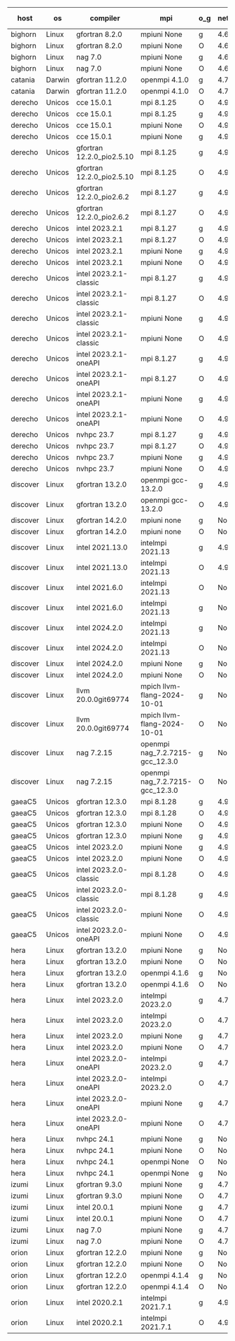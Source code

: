 

| host     | os       | compiler                              | mpi                      | o_g        | netcdf        | build       | u_pass          | u_fail          | s_pass            | s_fail            | e_pass             | e_fail             | nuopc_pass       | nuopc_fail       | artifacts link          |
|----------|----------|---------------------------------------|--------------------------|------------|---------------|-------------|-----------------|-----------------|-------------------|-------------------|--------------------|--------------------|------------------|------------------|-------------------------|
| bighorn | Linux | gfortran 8.2.0 | mpiuni None  | g | 4.6.1  | PASS | 12538 | 0 | 9 | 0 | 44 | 0 | None | None | <a href="https://github.com/esmf-org/esmf-test-artifacts/tree/01c92f5f3066bd111354c9900768cbe9201cd320/develop/gfortran/8.2.0/g/mpiuni/None" target="_blank">01c92f5</a> | 
| bighorn | Linux | gfortran 8.2.0 | mpiuni None  | O | 4.6.1  | PASS | 12538 | 0 | 9 | 0 | 44 | 0 | None | None | <a href="https://github.com/esmf-org/esmf-test-artifacts/tree/c92dd6cdbdd013ad13865aadc38c7204539c3408/develop/gfortran/8.2.0/O/mpiuni/None" target="_blank">c92dd6c</a> | 
| bighorn | Linux | nag 7.0 | mpiuni None  | g | 4.6.1  | PASS | 12538 | 0 | 9 | 0 | 44 | 0 | None | None | <a href="https://github.com/esmf-org/esmf-test-artifacts/tree/a603d2f9adee436374abc3a64446f481b19cae39/develop/nag/7.0/g/mpiuni/None" target="_blank">a603d2f</a> | 
| bighorn | Linux | nag 7.0 | mpiuni None  | O | 4.6.1  | PASS | 12538 | 0 | 9 | 0 | 44 | 0 | None | None | <a href="https://github.com/esmf-org/esmf-test-artifacts/tree/4fd3787f291e32aad64b4ad061da54d3c8cac52d/develop/nag/7.0/O/mpiuni/None" target="_blank">4fd3787</a> | 
| catania | Darwin | gfortran 11.2.0 | openmpi 4.1.0  | g | 4.7.4  | PASS | 14205 | 3 | 51 | 0 | 81 | 0 | 56 | 0 | <a href="https://github.com/esmf-org/esmf-test-artifacts/tree/b7e9fa66dee07b449f210d4b39101734517f6070/develop/gfortran/11.2.0/g/openmpi/4.1.0" target="_blank">b7e9fa6</a> | 
| catania | Darwin | gfortran 11.2.0 | openmpi 4.1.0  | O | 4.7.4  | PASS | 14205 | 3 | 51 | 0 | 81 | 0 | 56 | 0 | <a href="https://github.com/esmf-org/esmf-test-artifacts/tree/7e45db5dff70e0f7b5280f5e9eb3e19ebf609d24/develop/gfortran/11.2.0/O/openmpi/4.1.0" target="_blank">7e45db5</a> | 
| derecho | Unicos | cce 15.0.1 | mpi 8.1.25  | O | 4.9.2  | PASS | None | None | None | None | None | None | None | None | <a href="https://github.com/esmf-org/esmf-test-artifacts/tree/15e53064f7d2b60589fc5f8bd43481bc8a84c53c/develop/cce/15.0.1/O/mpi/8.1.25" target="_blank">15e5306</a> | 
| derecho | Unicos | cce 15.0.1 | mpi 8.1.25  | g | 4.9.2  | PASS | None | None | None | None | None | None | None | None | <a href="https://github.com/esmf-org/esmf-test-artifacts/tree/808dfc212f39d2d78b96d5753d1bf7599ca4dbc6/develop/cce/15.0.1/g/mpi/8.1.25" target="_blank">808dfc2</a> | 
| derecho | Unicos | cce 15.0.1 | mpiuni None  | O | 4.9.2  | PASS | None | None | None | None | None | None | None | None | <a href="https://github.com/esmf-org/esmf-test-artifacts/tree/13c4d3d19a2c2d6c7e083b936f63b3f6f5159cf9/develop/cce/15.0.1/O/mpiuni/None" target="_blank">13c4d3d</a> | 
| derecho | Unicos | cce 15.0.1 | mpiuni None  | g | 4.9.2  | PASS | 12462 | 76 | 9 | 0 | 44 | 0 | None | None | <a href="https://github.com/esmf-org/esmf-test-artifacts/tree/c230b18af5d36052e65428b3867e5490164306ed/develop/cce/15.0.1/g/mpiuni/None" target="_blank">c230b18</a> | 
| derecho | Unicos | gfortran 12.2.0_pio2.5.10 | mpi 8.1.25  | g | 4.9.2  | PASS | 14208 | 0 | 51 | 0 | 81 | 0 | 56 | 0 | <a href="https://github.com/esmf-org/esmf-test-artifacts/tree/159a2b4597760acfd9cd5dce642d402132eeec26/develop/gfortran/12.2.0_pio2.5.10/g/mpi/8.1.25" target="_blank">159a2b4</a> | 
| derecho | Unicos | gfortran 12.2.0_pio2.5.10 | mpi 8.1.25  | O | 4.9.2  | PASS | 14208 | 0 | 51 | 0 | 81 | 0 | 56 | 0 | <a href="https://github.com/esmf-org/esmf-test-artifacts/tree/42917c0d82638e4f4b40dbe82bfb466e2f4e1967/develop/gfortran/12.2.0_pio2.5.10/O/mpi/8.1.25" target="_blank">42917c0</a> | 
| derecho | Unicos | gfortran 12.2.0_pio2.6.2 | mpi 8.1.27  | g | 4.9.2  | PASS | 14208 | 0 | 51 | 0 | 81 | 0 | 56 | 0 | <a href="https://github.com/esmf-org/esmf-test-artifacts/tree/9c44d358427e17808b5ba722858fc7f818f7fdd6/develop/gfortran/12.2.0_pio2.6.2/g/mpi/8.1.27" target="_blank">9c44d35</a> | 
| derecho | Unicos | gfortran 12.2.0_pio2.6.2 | mpi 8.1.27  | O | 4.9.2  | PASS | 14208 | 0 | 51 | 0 | 81 | 0 | 56 | 0 | <a href="https://github.com/esmf-org/esmf-test-artifacts/tree/aa01e8ea2d256c6865fd8b82da77a630c81be7ed/develop/gfortran/12.2.0_pio2.6.2/O/mpi/8.1.27" target="_blank">aa01e8e</a> | 
| derecho | Unicos | intel 2023.2.1 | mpi 8.1.27  | g | 4.9.2  | PASS | 14207 | 1 | 51 | 0 | 81 | 0 | 57 | 0 | <a href="https://github.com/esmf-org/esmf-test-artifacts/tree/14e1c6c523359652a95426c2e5a3a7ab857becdb/develop/intel/2023.2.1/g/mpi/8.1.27" target="_blank">14e1c6c</a> | 
| derecho | Unicos | intel 2023.2.1 | mpi 8.1.27  | O | 4.9.2  | PASS | 14207 | 1 | 51 | 0 | 81 | 0 | 57 | 0 | <a href="https://github.com/esmf-org/esmf-test-artifacts/tree/b8be22ae1ff543275e56f58c40d80c9b8434961c/develop/intel/2023.2.1/O/mpi/8.1.27" target="_blank">b8be22a</a> | 
| derecho | Unicos | intel 2023.2.1 | mpiuni None  | g | 4.9.2  | PASS | 12538 | 0 | 9 | 0 | 44 | 0 | None | None | <a href="https://github.com/esmf-org/esmf-test-artifacts/tree/81d2296931ca2d0bbbba5cd1f4a51a7897718819/develop/intel/2023.2.1/g/mpiuni/None" target="_blank">81d2296</a> | 
| derecho | Unicos | intel 2023.2.1 | mpiuni None  | O | 4.9.2  | PASS | 12538 | 0 | 9 | 0 | 44 | 0 | None | None | <a href="https://github.com/esmf-org/esmf-test-artifacts/tree/0cc54bd2a2ab76e4ceccf8192681906c7f98bf5c/develop/intel/2023.2.1/O/mpiuni/None" target="_blank">0cc54bd</a> | 
| derecho | Unicos | intel 2023.2.1-classic | mpi 8.1.27  | g | 4.9.2  | PASS | 14208 | 0 | 51 | 0 | 81 | 0 | 56 | 0 | <a href="https://github.com/esmf-org/esmf-test-artifacts/tree/cb5308517663dd56c7c0e27eb3ee1a999c8fb4f0/develop/intel/2023.2.1-classic/g/mpi/8.1.27" target="_blank">cb53085</a> | 
| derecho | Unicos | intel 2023.2.1-classic | mpi 8.1.27  | O | 4.9.2  | PASS | 14208 | 0 | 51 | 0 | 81 | 0 | 56 | 0 | <a href="https://github.com/esmf-org/esmf-test-artifacts/tree/53a0e48cf1761af8e2f9d9867b105fe8b1064ef4/develop/intel/2023.2.1-classic/O/mpi/8.1.27" target="_blank">53a0e48</a> | 
| derecho | Unicos | intel 2023.2.1-classic | mpiuni None  | g | 4.9.2  | PASS | 12538 | 0 | 9 | 0 | 44 | 0 | None | None | <a href="https://github.com/esmf-org/esmf-test-artifacts/tree/2e887524f896ee1b2f635eafc6f73a5ba65bf07d/develop/intel/2023.2.1-classic/g/mpiuni/None" target="_blank">2e88752</a> | 
| derecho | Unicos | intel 2023.2.1-classic | mpiuni None  | O | 4.9.2  | PASS | 12538 | 0 | 9 | 0 | 44 | 0 | None | None | <a href="https://github.com/esmf-org/esmf-test-artifacts/tree/ff856aecdeb99638feefc1569a53d21c27232eac/develop/intel/2023.2.1-classic/O/mpiuni/None" target="_blank">ff856ae</a> | 
| derecho | Unicos | intel 2023.2.1-oneAPI | mpi 8.1.27  | g | 4.9.2  | PASS | 14208 | 0 | 51 | 0 | 81 | 0 | 56 | 0 | <a href="https://github.com/esmf-org/esmf-test-artifacts/tree/1411719f0580106281f80774375ae19096bcf7a5/develop/intel/2023.2.1-oneAPI/g/mpi/8.1.27" target="_blank">1411719</a> | 
| derecho | Unicos | intel 2023.2.1-oneAPI | mpi 8.1.27  | O | 4.9.2  | PASS | None | None | None | None | None | None | None | None | <a href="https://github.com/esmf-org/esmf-test-artifacts/tree/a921f76dc1241b4554a2c537a4b67da0231f1598/develop/intel/2023.2.1-oneAPI/O/mpi/8.1.27" target="_blank">a921f76</a> | 
| derecho | Unicos | intel 2023.2.1-oneAPI | mpiuni None  | g | 4.9.2  | PASS | 12538 | 0 | 9 | 0 | 44 | 0 | None | None | <a href="https://github.com/esmf-org/esmf-test-artifacts/tree/6442cd6e461d69f123b694e431be38e7a47312f1/develop/intel/2023.2.1-oneAPI/g/mpiuni/None" target="_blank">6442cd6</a> | 
| derecho | Unicos | intel 2023.2.1-oneAPI | mpiuni None  | O | 4.9.2  | PASS | 12538 | 0 | 9 | 0 | 44 | 0 | None | None | <a href="https://github.com/esmf-org/esmf-test-artifacts/tree/4adb7b84239a3ad82d3347bc89bbcd81c8ed13b5/develop/intel/2023.2.1-oneAPI/O/mpiuni/None" target="_blank">4adb7b8</a> | 
| derecho | Unicos | nvhpc 23.7 | mpi 8.1.27  | g | 4.9.2  | PASS | None | None | None | None | None | None | None | None | <a href="https://github.com/esmf-org/esmf-test-artifacts/tree/2c6477b89306569720a7ae7fcdce8faadda8385c/develop/nvhpc/23.7/g/mpi/8.1.27" target="_blank">2c6477b</a> | 
| derecho | Unicos | nvhpc 23.7 | mpi 8.1.27  | O | 4.9.2  | PASS | None | None | None | None | None | None | None | None | <a href="https://github.com/esmf-org/esmf-test-artifacts/tree/bf85470e38edddc877e136f82b5a27fab299590b/develop/nvhpc/23.7/O/mpi/8.1.27" target="_blank">bf85470</a> | 
| derecho | Unicos | nvhpc 23.7 | mpiuni None  | g | 4.9.2  | PASS | 12538 | 0 | 9 | 0 | 44 | 0 | None | None | <a href="https://github.com/esmf-org/esmf-test-artifacts/tree/808ec4d69c6a0634f87495717fbaee3bc334f309/develop/nvhpc/23.7/g/mpiuni/None" target="_blank">808ec4d</a> | 
| derecho | Unicos | nvhpc 23.7 | mpiuni None  | O | 4.9.2  | PASS | 12538 | 0 | 9 | 0 | 44 | 0 | None | None | <a href="https://github.com/esmf-org/esmf-test-artifacts/tree/129e2e1d901c1aa94220c0ce881c30028c9fd3f8/develop/nvhpc/23.7/O/mpiuni/None" target="_blank">129e2e1</a> | 
| discover | Linux | gfortran 13.2.0 | openmpi gcc-13.2.0  | g | 4.9.2  | PASS | 14208 | 0 | 51 | 0 | 81 | 0 | 56 | 0 | <a href="https://github.com/esmf-org/esmf-test-artifacts/tree/e4632eb6b83094fc4c496f046f34996734c9c268/develop/gfortran/13.2.0/g/openmpi/gcc-13.2.0" target="_blank">e4632eb</a> | 
| discover | Linux | gfortran 13.2.0 | openmpi gcc-13.2.0  | O | 4.9.2  | PASS | 14208 | 0 | 51 | 0 | 81 | 0 | 56 | 0 | <a href="https://github.com/esmf-org/esmf-test-artifacts/tree/4cba0ac0e0147817648c6456fbfc75b6c2624f45/develop/gfortran/13.2.0/O/openmpi/gcc-13.2.0" target="_blank">4cba0ac</a> | 
| discover | Linux | gfortran 14.2.0 | mpiuni none  | g | None  | PASS | 12538 | 0 | 9 | 0 | 44 | 0 | None | None | <a href="https://github.com/esmf-org/esmf-test-artifacts/tree/07e299a0c087463b8a5e26413af97667bba8ed48/develop/gfortran/14.2.0/g/mpiuni/none" target="_blank">07e299a</a> | 
| discover | Linux | gfortran 14.2.0 | mpiuni none  | O | None  | PASS | 12538 | 0 | 9 | 0 | 44 | 0 | None | None | <a href="https://github.com/esmf-org/esmf-test-artifacts/tree/61eb9dbc0187a761132de557813761d1f57a70b3/develop/gfortran/14.2.0/O/mpiuni/none" target="_blank">61eb9db</a> | 
| discover | Linux | intel 2021.13.0 | intelmpi 2021.13  | g | 4.9.2  | PASS | 14208 | 0 | 51 | 0 | 81 | 0 | 56 | 0 | <a href="https://github.com/esmf-org/esmf-test-artifacts/tree/0dffb3865ceba398a1906ff1482f8ef807b3cbed/develop/intel/2021.13.0/g/intelmpi/2021.13" target="_blank">0dffb38</a> | 
| discover | Linux | intel 2021.13.0 | intelmpi 2021.13  | O | 4.9.2  | PASS | 14208 | 0 | 51 | 0 | 81 | 0 | 56 | 0 | <a href="https://github.com/esmf-org/esmf-test-artifacts/tree/18572481dddd2c37f6d27945b7033a3eb87b22a5/develop/intel/2021.13.0/O/intelmpi/2021.13" target="_blank">1857248</a> | 
| discover | Linux | intel 2021.6.0 | intelmpi 2021.13  | O | None  | PASS | 14208 | 0 | 51 | 0 | 81 | 0 | 56 | 0 | <a href="https://github.com/esmf-org/esmf-test-artifacts/tree/d0f9d54bf377dc8e6b186fabb8cab5d9a1c3acb1/develop/intel/2021.6.0/O/intelmpi/2021.13" target="_blank">d0f9d54</a> | 
| discover | Linux | intel 2021.6.0 | intelmpi 2021.13  | g | None  | PASS | 14208 | 0 | 51 | 0 | 81 | 0 | 56 | 0 | <a href="https://github.com/esmf-org/esmf-test-artifacts/tree/3f46cb1696974bac36eeef3f15b359219e013d49/develop/intel/2021.6.0/g/intelmpi/2021.13" target="_blank">3f46cb1</a> | 
| discover | Linux | intel 2024.2.0 | intelmpi 2021.13  | g | None  | PASS | 14207 | 1 | 51 | 0 | 81 | 0 | 56 | 0 | <a href="https://github.com/esmf-org/esmf-test-artifacts/tree/cd3f8c0aafeb38762412821ac2828fc9cc5d9312/develop/intel/2024.2.0/g/intelmpi/2021.13" target="_blank">cd3f8c0</a> | 
| discover | Linux | intel 2024.2.0 | intelmpi 2021.13  | O | None  | PASS | 14208 | 0 | 51 | 0 | 81 | 0 | 56 | 0 | <a href="https://github.com/esmf-org/esmf-test-artifacts/tree/9f1e846300154ab63c019694b2f2613d7a6267d9/develop/intel/2024.2.0/O/intelmpi/2021.13" target="_blank">9f1e846</a> | 
| discover | Linux | intel 2024.2.0 | mpiuni None  | g | None  | PASS | 12537 | 1 | 9 | 0 | 44 | 0 | None | None | <a href="https://github.com/esmf-org/esmf-test-artifacts/tree/606e27d661a4224621671d8a47e325c31fabafcb/develop/intel/2024.2.0/g/mpiuni/None" target="_blank">606e27d</a> | 
| discover | Linux | intel 2024.2.0 | mpiuni None  | O | None  | PASS | 12538 | 0 | 9 | 0 | 44 | 0 | None | None | <a href="https://github.com/esmf-org/esmf-test-artifacts/tree/a0e6acea1d4b3e8b44b101743867bce0b59ed106/develop/intel/2024.2.0/O/mpiuni/None" target="_blank">a0e6ace</a> | 
| discover | Linux | llvm 20.0.0git69774 | mpich llvm-flang-2024-10-01  | g | None  | PASS | 14172 | 36 | 18 | 33 | 77 | 4 | 10 | 46 | <a href="https://github.com/esmf-org/esmf-test-artifacts/tree/7ac1d6e777dd93cbcf05ccf3cd0d54227d5a9e87/develop/llvm/20.0.0git69774/g/mpich/llvm-flang-2024-10-01" target="_blank">7ac1d6e</a> | 
| discover | Linux | llvm 20.0.0git69774 | mpich llvm-flang-2024-10-01  | O | None  | PASS | 14170 | 38 | 18 | 33 | 77 | 4 | 12 | 44 | <a href="https://github.com/esmf-org/esmf-test-artifacts/tree/da7f4b2246615074d5ee0bf76564b63c18d9e25f/develop/llvm/20.0.0git69774/O/mpich/llvm-flang-2024-10-01" target="_blank">da7f4b2</a> | 
| discover | Linux | nag 7.2.15 | openmpi nag_7.2.7215-gcc_12.3.0  | g | None  | PASS | 13396 | 0 | None | None | None | None | 0 | 0 | <a href="https://github.com/esmf-org/esmf-test-artifacts/tree/90cdd48701f46111f00dcc833d683e67998ad433/develop/nag/7.2.15/g/openmpi/nag_7.2.7215-gcc_12.3.0" target="_blank">90cdd48</a> | 
| discover | Linux | nag 7.2.15 | openmpi nag_7.2.7215-gcc_12.3.0  | O | None  | PASS | 14207 | 1 | 51 | 0 | 81 | 0 | 52 | 4 | <a href="https://github.com/esmf-org/esmf-test-artifacts/tree/6aef94abdbb426db7a197a89124b006d92b6da5c/develop/nag/7.2.15/O/openmpi/nag_7.2.7215-gcc_12.3.0" target="_blank">6aef94a</a> | 
| gaeaC5 | Unicos | gfortran 12.3.0 | mpi 8.1.28  | g | 4.9.0  | PASS | None | None | None | None | None | None | None | None | <a href="https://github.com/esmf-org/esmf-test-artifacts/tree/47d785aafdaad2874d88395b409026a7ee1c60fd/develop/gfortran/12.3.0/g/mpi/8.1.28" target="_blank">47d785a</a> | 
| gaeaC5 | Unicos | gfortran 12.3.0 | mpi 8.1.28  | O | 4.9.0  | PASS | 14208 | 0 | 51 | 0 | 81 | 0 | 56 | 0 | <a href="https://github.com/esmf-org/esmf-test-artifacts/tree/f782b3e0efc39d9618f153ee020785de8b096e4a/develop/gfortran/12.3.0/O/mpi/8.1.28" target="_blank">f782b3e</a> | 
| gaeaC5 | Unicos | gfortran 12.3.0 | mpiuni None  | O | 4.9.0  | PASS | 12538 | 0 | 9 | 0 | 44 | 0 | None | None | <a href="https://github.com/esmf-org/esmf-test-artifacts/tree/3c92db239fc636d259cffd0971ec66f466e8426f/develop/gfortran/12.3.0/O/mpiuni/None" target="_blank">3c92db2</a> | 
| gaeaC5 | Unicos | gfortran 12.3.0 | mpiuni None  | g | 4.9.0  | PASS | None | None | None | None | None | None | None | None | <a href="https://github.com/esmf-org/esmf-test-artifacts/tree/8b8bfef5348ebe9de74de046fa7e42d58cfc2c07/develop/gfortran/12.3.0/g/mpiuni/None" target="_blank">8b8bfef</a> | 
| gaeaC5 | Unicos | intel 2023.2.0 | mpiuni None  | g | 4.9.0  | PASS | None | None | None | None | None | None | None | None | <a href="https://github.com/esmf-org/esmf-test-artifacts/tree/279c0b763680ab71ab42e8f8a8f503dfe7921837/develop/intel/2023.2.0/g/mpiuni/None" target="_blank">279c0b7</a> | 
| gaeaC5 | Unicos | intel 2023.2.0 | mpiuni None  | O | 4.9.0  | PASS | 12538 | 0 | 9 | 0 | 44 | 0 | None | None | <a href="https://github.com/esmf-org/esmf-test-artifacts/tree/87b6d86b84215ca5171ead4721ab711cfdf9098b/develop/intel/2023.2.0/O/mpiuni/None" target="_blank">87b6d86</a> | 
| gaeaC5 | Unicos | intel 2023.2.0-classic | mpi 8.1.28  | O | 4.9.0  | PASS | 14208 | 0 | 51 | 0 | 81 | 0 | 56 | 0 | <a href="https://github.com/esmf-org/esmf-test-artifacts/tree/b28f9b1f310a686171cc7954f1758224b240f1e5/develop/intel/2023.2.0-classic/O/mpi/8.1.28" target="_blank">b28f9b1</a> | 
| gaeaC5 | Unicos | intel 2023.2.0-classic | mpi 8.1.28  | g | 4.9.0  | PASS | None | None | None | None | None | None | None | None | <a href="https://github.com/esmf-org/esmf-test-artifacts/tree/6a3aad34248ec7a5167642e5acf1d6b7b822d20d/develop/intel/2023.2.0-classic/g/mpi/8.1.28" target="_blank">6a3aad3</a> | 
| gaeaC5 | Unicos | intel 2023.2.0-classic | mpiuni None  | O | 4.9.0  | PASS | 12538 | 0 | 9 | 0 | 44 | 0 | None | None | <a href="https://github.com/esmf-org/esmf-test-artifacts/tree/7c95850a8f17451d1a01b093222b1305d2bf4f15/develop/intel/2023.2.0-classic/O/mpiuni/None" target="_blank">7c95850</a> | 
| gaeaC5 | Unicos | intel 2023.2.0-oneAPI | mpiuni None  | O | 4.9.0  | PASS | 12538 | 0 | 9 | 0 | 44 | 0 | None | None | <a href="https://github.com/esmf-org/esmf-test-artifacts/tree/15748232e6d2800b334adc7f22f0d18131a8a2d5/develop/intel/2023.2.0-oneAPI/O/mpiuni/None" target="_blank">1574823</a> | 
| hera | Linux | gfortran 13.2.0 | mpiuni None  | g | None  | PASS | 12538 | 0 | 9 | 0 | 44 | 0 | None | None | <a href="https://github.com/esmf-org/esmf-test-artifacts/tree/baa16eaa174a68e1441b1a5906b05561869a9fe8/develop/gfortran/13.2.0/g/mpiuni/None" target="_blank">baa16ea</a> | 
| hera | Linux | gfortran 13.2.0 | mpiuni None  | O | None  | PASS | 12538 | 0 | 9 | 0 | 44 | 0 | None | None | <a href="https://github.com/esmf-org/esmf-test-artifacts/tree/1341a5e4fac17a9aaa5d1c83027908b31e485c89/develop/gfortran/13.2.0/O/mpiuni/None" target="_blank">1341a5e</a> | 
| hera | Linux | gfortran 13.2.0 | openmpi 4.1.6  | g | None  | PASS | 14208 | 0 | 51 | 0 | 81 | 0 | 56 | 0 | <a href="https://github.com/esmf-org/esmf-test-artifacts/tree/9f0035df8ef4dcad7f90ff423de32422d382350e/develop/gfortran/13.2.0/g/openmpi/4.1.6" target="_blank">9f0035d</a> | 
| hera | Linux | gfortran 13.2.0 | openmpi 4.1.6  | O | None  | PASS | 14208 | 0 | 51 | 0 | 81 | 0 | 56 | 0 | <a href="https://github.com/esmf-org/esmf-test-artifacts/tree/8dfab96fb7f6ac91b69f5ddfaf86f545d0d9842b/develop/gfortran/13.2.0/O/openmpi/4.1.6" target="_blank">8dfab96</a> | 
| hera | Linux | intel 2023.2.0 | intelmpi 2023.2.0  | g | 4.7.0  | PASS | 14208 | 0 | 51 | 0 | 81 | 0 | 56 | 0 | <a href="https://github.com/esmf-org/esmf-test-artifacts/tree/f39687b0a1683b22a9ed9d5d52ab1291d26ae6e6/develop/intel/2023.2.0/g/intelmpi/2023.2.0" target="_blank">f39687b</a> | 
| hera | Linux | intel 2023.2.0 | intelmpi 2023.2.0  | O | 4.7.0  | PASS | 14208 | 0 | 51 | 0 | 81 | 0 | 56 | 0 | <a href="https://github.com/esmf-org/esmf-test-artifacts/tree/5fa4468ae017f7638132869e78d3586976accb5b/develop/intel/2023.2.0/O/intelmpi/2023.2.0" target="_blank">5fa4468</a> | 
| hera | Linux | intel 2023.2.0 | mpiuni None  | g | 4.7.0  | PASS | 12538 | 0 | 9 | 0 | 44 | 0 | None | None | <a href="https://github.com/esmf-org/esmf-test-artifacts/tree/d0f0738b5888caceec4b8b4415833256844ad671/develop/intel/2023.2.0/g/mpiuni/None" target="_blank">d0f0738</a> | 
| hera | Linux | intel 2023.2.0 | mpiuni None  | O | 4.7.0  | PASS | 12538 | 0 | 9 | 0 | 44 | 0 | None | None | <a href="https://github.com/esmf-org/esmf-test-artifacts/tree/a91dc1dd09f1e7f4656ab9695e01f0f45f82dacd/develop/intel/2023.2.0/O/mpiuni/None" target="_blank">a91dc1d</a> | 
| hera | Linux | intel 2023.2.0-oneAPI | intelmpi 2023.2.0  | g | 4.7.0  | PASS | 14208 | 0 | 51 | 0 | 81 | 0 | 56 | 0 | <a href="https://github.com/esmf-org/esmf-test-artifacts/tree/1750019b35ca82277d71bc863ddaaa556635632e/develop/intel/2023.2.0-oneAPI/g/intelmpi/2023.2.0" target="_blank">1750019</a> | 
| hera | Linux | intel 2023.2.0-oneAPI | intelmpi 2023.2.0  | O | 4.7.0  | PASS | 14208 | 0 | 50 | 1 | 81 | 0 | 56 | 0 | <a href="https://github.com/esmf-org/esmf-test-artifacts/tree/06de74b9005702035dd2110bcf3097604045e08f/develop/intel/2023.2.0-oneAPI/O/intelmpi/2023.2.0" target="_blank">06de74b</a> | 
| hera | Linux | intel 2023.2.0-oneAPI | mpiuni None  | g | 4.7.0  | PASS | 12538 | 0 | 9 | 0 | 44 | 0 | None | None | <a href="https://github.com/esmf-org/esmf-test-artifacts/tree/aab56a9d98927a0832927c99295d18a5402c6d8e/develop/intel/2023.2.0-oneAPI/g/mpiuni/None" target="_blank">aab56a9</a> | 
| hera | Linux | intel 2023.2.0-oneAPI | mpiuni None  | O | 4.7.0  | PASS | 12538 | 0 | 9 | 0 | 44 | 0 | None | None | <a href="https://github.com/esmf-org/esmf-test-artifacts/tree/a1de5a0883ec2e14b00139ef8d715cc827366c91/develop/intel/2023.2.0-oneAPI/O/mpiuni/None" target="_blank">a1de5a0</a> | 
| hera | Linux | nvhpc 24.1 | mpiuni None  | g | None  | PASS | 12538 | 0 | 9 | 0 | 44 | 0 | None | None | <a href="https://github.com/esmf-org/esmf-test-artifacts/tree/40b9a3aabe589b0b2582115a9f701221bfab39b9/develop/nvhpc/24.1/g/mpiuni/None" target="_blank">40b9a3a</a> | 
| hera | Linux | nvhpc 24.1 | mpiuni None  | O | None  | PASS | 12538 | 0 | 9 | 0 | 44 | 0 | None | None | <a href="https://github.com/esmf-org/esmf-test-artifacts/tree/ab7ecc539ac8dbf991fef0daeea28112634a1a9a/develop/nvhpc/24.1/O/mpiuni/None" target="_blank">ab7ecc5</a> | 
| hera | Linux | nvhpc 24.1 | openmpi None  | O | None  | PASS | 14208 | 0 | 51 | 0 | 81 | 0 | 56 | 0 | <a href="https://github.com/esmf-org/esmf-test-artifacts/tree/31fcf461475edd0bafdac3513cd43e4d06ba00a6/develop/nvhpc/24.1/O/openmpi/None" target="_blank">31fcf46</a> | 
| hera | Linux | nvhpc 24.1 | openmpi None  | g | None  | PASS | 14208 | 0 | 51 | 0 | 81 | 0 | 56 | 0 | <a href="https://github.com/esmf-org/esmf-test-artifacts/tree/c1df5c9c218b760c9582ed8d7315dfbf58c04439/develop/nvhpc/24.1/g/openmpi/None" target="_blank">c1df5c9</a> | 
| izumi | Linux | gfortran 9.3.0 | mpiuni None  | g | 4.7.4  | PASS | 12538 | 0 | 9 | 0 | 44 | 0 | None | None | <a href="https://github.com/esmf-org/esmf-test-artifacts/tree/8e312481cfed47063a6f83a2f655a29abbfe6b2b/develop/gfortran/9.3.0/g/mpiuni/None" target="_blank">8e31248</a> | 
| izumi | Linux | gfortran 9.3.0 | mpiuni None  | O | 4.7.4  | PASS | 12538 | 0 | 9 | 0 | 44 | 0 | None | None | <a href="https://github.com/esmf-org/esmf-test-artifacts/tree/7f91bb7b5c02cc911998def1763b20535929c566/develop/gfortran/9.3.0/O/mpiuni/None" target="_blank">7f91bb7</a> | 
| izumi | Linux | intel 20.0.1 | mpiuni None  | g | 4.7.4  | PASS | 12538 | 0 | 9 | 0 | 44 | 0 | None | None | <a href="https://github.com/esmf-org/esmf-test-artifacts/tree/61784e8aea2ed9a7fcb4edb36dec18f08d8730c5/develop/intel/20.0.1/g/mpiuni/None" target="_blank">61784e8</a> | 
| izumi | Linux | intel 20.0.1 | mpiuni None  | O | 4.7.4  | PASS | 12538 | 0 | 9 | 0 | 44 | 0 | None | None | <a href="https://github.com/esmf-org/esmf-test-artifacts/tree/641b8caccfff569b4ca11a51e2d035cb46ded126/develop/intel/20.0.1/O/mpiuni/None" target="_blank">641b8ca</a> | 
| izumi | Linux | nag 7.0 | mpiuni None  | g | 4.7.4  | PASS | 12432 | 106 | 9 | 0 | 44 | 0 | None | None | <a href="https://github.com/esmf-org/esmf-test-artifacts/tree/57b21d7d85c6e9be13dc5d02c37228676a9f1821/develop/nag/7.0/g/mpiuni/None" target="_blank">57b21d7</a> | 
| izumi | Linux | nag 7.0 | mpiuni None  | O | 4.7.4  | PASS | 12538 | 0 | 9 | 0 | 44 | 0 | None | None | <a href="https://github.com/esmf-org/esmf-test-artifacts/tree/b7667b4e391d7acf29fa39db0f3a64b6590416db/develop/nag/7.0/O/mpiuni/None" target="_blank">b7667b4</a> | 
| orion | Linux | gfortran 12.2.0 | mpiuni None  | g | None  | PASS | 12538 | 0 | 9 | 0 | 44 | 0 | None | None | <a href="https://github.com/esmf-org/esmf-test-artifacts/tree/7c30da68d2c6e7032ec7b60959b99f3d239f77d1/develop/gfortran/12.2.0/g/mpiuni/None" target="_blank">7c30da6</a> | 
| orion | Linux | gfortran 12.2.0 | mpiuni None  | O | None  | PASS | 12538 | 0 | 9 | 0 | 44 | 0 | None | None | <a href="https://github.com/esmf-org/esmf-test-artifacts/tree/69b76906b416fb4f7bc746ac72ee5bf85e74e1ee/develop/gfortran/12.2.0/O/mpiuni/None" target="_blank">69b7690</a> | 
| orion | Linux | gfortran 12.2.0 | openmpi 4.1.4  | g | None  | PASS | 14208 | 0 | 51 | 0 | 81 | 0 | 44 | 12 | <a href="https://github.com/esmf-org/esmf-test-artifacts/tree/ab5b8838fb0d17df9ee6d786a15b2b87ae7a6622/develop/gfortran/12.2.0/g/openmpi/4.1.4" target="_blank">ab5b883</a> | 
| orion | Linux | gfortran 12.2.0 | openmpi 4.1.4  | O | None  | PASS | 14208 | 0 | 51 | 0 | 81 | 0 | 44 | 12 | <a href="https://github.com/esmf-org/esmf-test-artifacts/tree/4d21778b6de0d9d83a42d76b92020c3fd7effdcf/develop/gfortran/12.2.0/O/openmpi/4.1.4" target="_blank">4d21778</a> | 
| orion | Linux | intel 2020.2.1 | intelmpi 2021.7.1  | g | 4.9.2  | PASS | 14208 | 0 | 51 | 0 | 81 | 0 | 44 | 12 | <a href="https://github.com/esmf-org/esmf-test-artifacts/tree/ef568aa50b45bcda77a872fd0eb5e136f2eee0d7/develop/intel/2020.2.1/g/intelmpi/2021.7.1" target="_blank">ef568aa</a> | 
| orion | Linux | intel 2020.2.1 | intelmpi 2021.7.1  | O | 4.9.2  | PASS | 14208 | 0 | 51 | 0 | 81 | 0 | 44 | 12 | <a href="https://github.com/esmf-org/esmf-test-artifacts/tree/b0955157e5c05f943f886da2848d8cb7b464fb6b/develop/intel/2020.2.1/O/intelmpi/2021.7.1" target="_blank">b095515</a> | 
